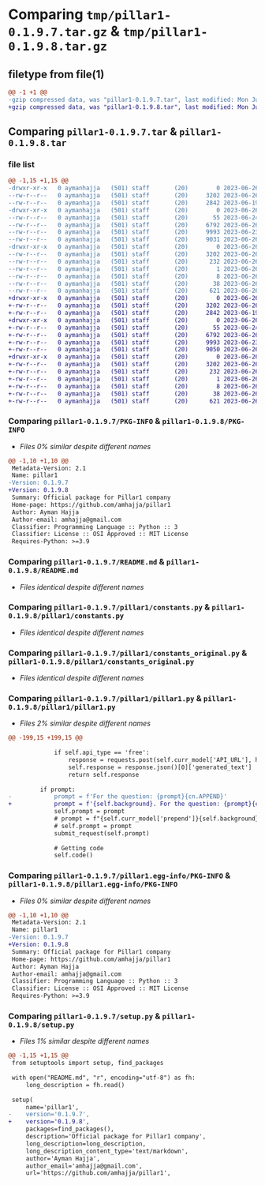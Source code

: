 # Comparing `tmp/pillar1-0.1.9.7.tar.gz` & `tmp/pillar1-0.1.9.8.tar.gz`

## filetype from file(1)

```diff
@@ -1 +1 @@
-gzip compressed data, was "pillar1-0.1.9.7.tar", last modified: Mon Jun 26 13:13:00 2023, max compression
+gzip compressed data, was "pillar1-0.1.9.8.tar", last modified: Mon Jun 26 13:18:44 2023, max compression
```

## Comparing `pillar1-0.1.9.7.tar` & `pillar1-0.1.9.8.tar`

### file list

```diff
@@ -1,15 +1,15 @@
-drwxr-xr-x   0 aymanhajja   (501) staff       (20)        0 2023-06-26 13:13:00.953005 pillar1-0.1.9.7/
--rw-r--r--   0 aymanhajja   (501) staff       (20)     3202 2023-06-26 13:13:00.952888 pillar1-0.1.9.7/PKG-INFO
--rw-r--r--   0 aymanhajja   (501) staff       (20)     2842 2023-06-19 22:34:12.000000 pillar1-0.1.9.7/README.md
-drwxr-xr-x   0 aymanhajja   (501) staff       (20)        0 2023-06-26 13:13:00.952234 pillar1-0.1.9.7/pillar1/
--rw-r--r--   0 aymanhajja   (501) staff       (20)       55 2023-06-24 20:02:24.000000 pillar1-0.1.9.7/pillar1/__init__.py
--rw-r--r--   0 aymanhajja   (501) staff       (20)     6792 2023-06-26 13:11:05.000000 pillar1-0.1.9.7/pillar1/constants.py
--rw-r--r--   0 aymanhajja   (501) staff       (20)     9993 2023-06-23 13:24:20.000000 pillar1-0.1.9.7/pillar1/constants_original.py
--rw-r--r--   0 aymanhajja   (501) staff       (20)     9031 2023-06-26 13:12:59.000000 pillar1-0.1.9.7/pillar1/pillar1.py
-drwxr-xr-x   0 aymanhajja   (501) staff       (20)        0 2023-06-26 13:13:00.952707 pillar1-0.1.9.7/pillar1.egg-info/
--rw-r--r--   0 aymanhajja   (501) staff       (20)     3202 2023-06-26 13:13:00.000000 pillar1-0.1.9.7/pillar1.egg-info/PKG-INFO
--rw-r--r--   0 aymanhajja   (501) staff       (20)      232 2023-06-26 13:13:00.000000 pillar1-0.1.9.7/pillar1.egg-info/SOURCES.txt
--rw-r--r--   0 aymanhajja   (501) staff       (20)        1 2023-06-26 13:13:00.000000 pillar1-0.1.9.7/pillar1.egg-info/dependency_links.txt
--rw-r--r--   0 aymanhajja   (501) staff       (20)        8 2023-06-26 13:13:00.000000 pillar1-0.1.9.7/pillar1.egg-info/top_level.txt
--rw-r--r--   0 aymanhajja   (501) staff       (20)       38 2023-06-26 13:13:00.953044 pillar1-0.1.9.7/setup.cfg
--rw-r--r--   0 aymanhajja   (501) staff       (20)      621 2023-06-26 13:13:00.000000 pillar1-0.1.9.7/setup.py
+drwxr-xr-x   0 aymanhajja   (501) staff       (20)        0 2023-06-26 13:18:44.485881 pillar1-0.1.9.8/
+-rw-r--r--   0 aymanhajja   (501) staff       (20)     3202 2023-06-26 13:18:44.485722 pillar1-0.1.9.8/PKG-INFO
+-rw-r--r--   0 aymanhajja   (501) staff       (20)     2842 2023-06-19 22:34:12.000000 pillar1-0.1.9.8/README.md
+drwxr-xr-x   0 aymanhajja   (501) staff       (20)        0 2023-06-26 13:18:44.484814 pillar1-0.1.9.8/pillar1/
+-rw-r--r--   0 aymanhajja   (501) staff       (20)       55 2023-06-24 20:02:24.000000 pillar1-0.1.9.8/pillar1/__init__.py
+-rw-r--r--   0 aymanhajja   (501) staff       (20)     6792 2023-06-26 13:11:05.000000 pillar1-0.1.9.8/pillar1/constants.py
+-rw-r--r--   0 aymanhajja   (501) staff       (20)     9993 2023-06-23 13:24:20.000000 pillar1-0.1.9.8/pillar1/constants_original.py
+-rw-r--r--   0 aymanhajja   (501) staff       (20)     9050 2023-06-26 13:18:39.000000 pillar1-0.1.9.8/pillar1/pillar1.py
+drwxr-xr-x   0 aymanhajja   (501) staff       (20)        0 2023-06-26 13:18:44.485467 pillar1-0.1.9.8/pillar1.egg-info/
+-rw-r--r--   0 aymanhajja   (501) staff       (20)     3202 2023-06-26 13:18:44.000000 pillar1-0.1.9.8/pillar1.egg-info/PKG-INFO
+-rw-r--r--   0 aymanhajja   (501) staff       (20)      232 2023-06-26 13:18:44.000000 pillar1-0.1.9.8/pillar1.egg-info/SOURCES.txt
+-rw-r--r--   0 aymanhajja   (501) staff       (20)        1 2023-06-26 13:18:44.000000 pillar1-0.1.9.8/pillar1.egg-info/dependency_links.txt
+-rw-r--r--   0 aymanhajja   (501) staff       (20)        8 2023-06-26 13:18:44.000000 pillar1-0.1.9.8/pillar1.egg-info/top_level.txt
+-rw-r--r--   0 aymanhajja   (501) staff       (20)       38 2023-06-26 13:18:44.485926 pillar1-0.1.9.8/setup.cfg
+-rw-r--r--   0 aymanhajja   (501) staff       (20)      621 2023-06-26 13:18:44.000000 pillar1-0.1.9.8/setup.py
```

### Comparing `pillar1-0.1.9.7/PKG-INFO` & `pillar1-0.1.9.8/PKG-INFO`

 * *Files 0% similar despite different names*

```diff
@@ -1,10 +1,10 @@
 Metadata-Version: 2.1
 Name: pillar1
-Version: 0.1.9.7
+Version: 0.1.9.8
 Summary: Official package for Pillar1 company
 Home-page: https://github.com/amhajja/pillar1
 Author: Ayman Hajja
 Author-email: amhajja@gmail.com
 Classifier: Programming Language :: Python :: 3
 Classifier: License :: OSI Approved :: MIT License
 Requires-Python: >=3.9
```

### Comparing `pillar1-0.1.9.7/README.md` & `pillar1-0.1.9.8/README.md`

 * *Files identical despite different names*

### Comparing `pillar1-0.1.9.7/pillar1/constants.py` & `pillar1-0.1.9.8/pillar1/constants.py`

 * *Files identical despite different names*

### Comparing `pillar1-0.1.9.7/pillar1/constants_original.py` & `pillar1-0.1.9.8/pillar1/constants_original.py`

 * *Files identical despite different names*

### Comparing `pillar1-0.1.9.7/pillar1/pillar1.py` & `pillar1-0.1.9.8/pillar1/pillar1.py`

 * *Files 2% similar despite different names*

```diff
@@ -199,15 +199,15 @@
 
             if self.api_type == 'free':
                 response = requests.post(self.curr_model['API_URL'], headers={"Authorization": f"Bearer {self.huggingface_token}"}, json=payload)
                 self.response = response.json()[0]['generated_text']
                 return self.response
 
         if prompt:
-            prompt = f'For the question: {prompt}{cn.APPEND}'
+            prompt = f'{self.background}. For the question: {prompt}{cn.APPEND}'
             self.prompt = prompt
             # prompt = f"{self.curr_model['prepend']}{self.background}{prompt}{self.curr_model.get('append')}"
             # self.prompt = prompt
             submit_request(self.prompt)
 
             # Getting code
             self.code()
```

### Comparing `pillar1-0.1.9.7/pillar1.egg-info/PKG-INFO` & `pillar1-0.1.9.8/pillar1.egg-info/PKG-INFO`

 * *Files 0% similar despite different names*

```diff
@@ -1,10 +1,10 @@
 Metadata-Version: 2.1
 Name: pillar1
-Version: 0.1.9.7
+Version: 0.1.9.8
 Summary: Official package for Pillar1 company
 Home-page: https://github.com/amhajja/pillar1
 Author: Ayman Hajja
 Author-email: amhajja@gmail.com
 Classifier: Programming Language :: Python :: 3
 Classifier: License :: OSI Approved :: MIT License
 Requires-Python: >=3.9
```

### Comparing `pillar1-0.1.9.7/setup.py` & `pillar1-0.1.9.8/setup.py`

 * *Files 1% similar despite different names*

```diff
@@ -1,15 +1,15 @@
 from setuptools import setup, find_packages
 
 with open("README.md", "r", encoding="utf-8") as fh:
     long_description = fh.read()
 
 setup(
     name='pillar1',
-    version='0.1.9.7',
+    version='0.1.9.8',
     packages=find_packages(),
     description='Official package for Pillar1 company',
     long_description=long_description,
     long_description_content_type='text/markdown',
     author='Ayman Hajja',
     author_email='amhajja@gmail.com',
     url='https://github.com/amhajja/pillar1',
```

